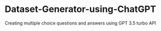 # Dataset-Generator-using-ChatGPT
Creating multiple choice questions and answers using GPT 3.5 turbo API

